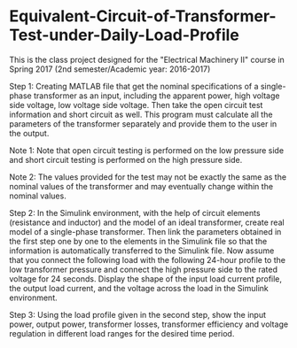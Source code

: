 # Equivalent-Circuit-of-Transformer-Test-under-Daily-Load-Profile
This is the class project designed for the "Electrical Machinery II" course in Spring 2017 (2nd semester/Academic year: 2016-2017)

Step 1: Creating MATLAB file that get the nominal specifications of a single-phase transformer as an input, including the apparent power, high voltage side voltage, low voltage side voltage.
Then take the open circuit test information and short circuit as well. 
This program must calculate all the parameters of the transformer separately and provide them to the user in the output.

Note 1: Note that open circuit testing is performed on the low pressure side and short circuit testing is performed on the high pressure side.

Note 2: The values provided for the test may not be exactly the same as the nominal values of the transformer and may eventually change within the nominal values.

Step 2: In the Simulink environment, with the help of circuit elements (resistance and inductor) and the model of an ideal transformer, create real model of a single-phase transformer.
Then link the parameters obtained in the first step one by one to the elements in the Simulink file so that the information is automatically transferred to the Simulink file.
Now assume that you connect the following load with the following 24-hour profile to the low transformer pressure and connect the high pressure side to the rated voltage for 24 seconds.
Display the shape of the input load current profile, the output load current, and the voltage across the load in the Simulink environment.

Step 3: Using the load profile given in the second step, show the input power, output power, transformer losses, transformer efficiency and voltage regulation in different load ranges for the desired time period.

